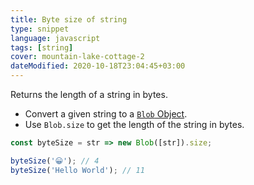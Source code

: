```yaml
---
title: Byte size of string
type: snippet
language: javascript
tags: [string]
cover: mountain-lake-cottage-2
dateModified: 2020-10-18T23:04:45+03:00
---
```


Returns the length of a string in bytes.

- Convert a given string to a [`Blob` Object](https://developer.mozilla.org/en-US/docs/Web/API/Blob).
- Use `Blob.size` to get the length of the string in bytes.

```js
const byteSize = str => new Blob([str]).size;
```

```js
byteSize('😀'); // 4
byteSize('Hello World'); // 11
```